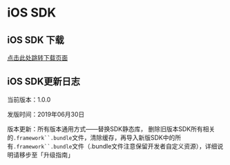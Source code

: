 # iOS SDK

## iOS SDK 下载

[点击此处跳转下载页面](https://github.com/WFC-LinkedME/LinkAccount)

## iOS SDK更新日志

当前版本：1.0.0

发版时间：2019年06月30日

版本更新：所有版本通用方式——替换SDK静态库， 删除旧版本SDK所有相关的```.framework``.bundle```文件，清除缓存，再导入新版SDK中的所有```.framework``.bundle```文件（.bundle文件注意保留开发者自定义资源），详细说明请移步至「升级指南」



